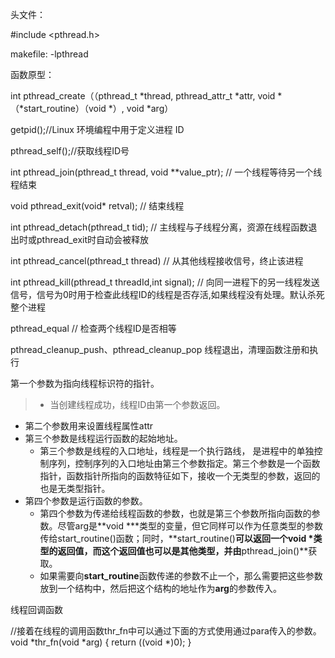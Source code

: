 头文件：

#include <pthread.h>

makefile: -lpthread


函数原型：

int  pthread_create（（pthread_t  *thread,  pthread_attr_t  *attr,  void  *（*start_routine）（void  *）,  void  *arg）



getpid();//Linux 环境编程中用于定义进程 ID

pthread_self();//获取线程ID号

int pthread_join(pthread_t thread, void **value_ptr); // 一个线程等待另一个线程结束

void pthread_exit(void* retval); // 结束线程

int pthread_detach(pthread_t tid); // 主线程与子线程分离，资源在线程函数退出时或pthread_exit时自动会被释放

int pthread_cancel(pthread_t thread) // 从其他线程接收信号，终止该进程

int pthread_kill(pthread_t threadId,int signal); // 向同一进程下的另一线程发送信号，信号为0时用于检查此线程ID的线程是否存活,如果线程没有处理。默认杀死整个进程

pthread_equal // 检查两个线程ID是否相等

pthread_cleanup_push、pthread_cleanup_pop 线程退出，清理函数注册和执行



第一个参数为指向线程标识符的指针。

> - 当创建线程成功，线程ID由第一个参数返回。

- 第二个参数用来设置线程属性attr
- 第三个参数是线程运行函数的起始地址。
  - 第三个参数是线程的入口地址，线程是一个执行路线， 是进程中的单独控制序列，控制序列的入口地址由第三个参数指定。第三个参数是一个函数指针，函数指针所指向的函数特征如下，接收一个无类型的参数，返回的也是无类型指针。
- 第四个参数是运行函数的参数。
  - 第四个参数为传递给线程函数的参数，也就是第三个参数所指向函数的参数。尽管arg是**void ***类型的变量，但它同样可以作为任意类型的参数传给start_routine()函数；同时，**start_routine()**可以返回一个void *类型的返回值，而这个返回值也可以是其他类型，并由**pthread_join()**获取。
  - 如果需要向**start_routine**函数传递的参数不止一个，那么需要把这些参数放到一个结构中，然后把这个结构的地址作为**arg**的参数传入。


线程回调函数

//接着在线程的调用函数thr_fn中可以通过下面的方式使用通过para传入的参数。
void *thr_fn(void *arg)
{
       return ((void *)0);
}
